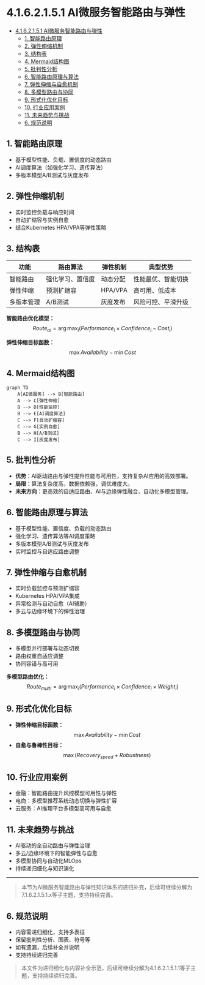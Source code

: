 # 4.1.6.2.1.5.1 AI微服务智能路由与弹性


<!-- TOC START -->

- [4.1.6.2.1.5.1 AI微服务智能路由与弹性](#4162151-ai微服务智能路由与弹性)
  - [1. 智能路由原理](#1-智能路由原理)
  - [2. 弹性伸缩机制](#2-弹性伸缩机制)
  - [3. 结构表](#3-结构表)
  - [4. Mermaid结构图](#4-mermaid结构图)
  - [5. 批判性分析](#5-批判性分析)
  - [6. 智能路由原理与算法](#6-智能路由原理与算法)
  - [7. 弹性伸缩与自愈机制](#7-弹性伸缩与自愈机制)
  - [8. 多模型路由与协同](#8-多模型路由与协同)
  - [9. 形式化优化目标](#9-形式化优化目标)
  - [10. 行业应用案例](#10-行业应用案例)
  - [11. 未来趋势与挑战](#11-未来趋势与挑战)
  - [6. 规范说明](#6-规范说明)

<!-- TOC END -->

## 1. 智能路由原理

- 基于模型性能、负载、置信度的动态路由
- AI调度算法（如强化学习、遗传算法）
- 多版本模型A/B测试与灰度发布

## 2. 弹性伸缩机制

- 实时监控负载与响应时间
- 自动扩缩容与实例自愈
- 结合Kubernetes HPA/VPA等弹性策略

## 3. 结构表

| 功能         | 路由算法     | 弹性机制   | 典型优势         |
|--------------|-------------|------------|------------------|
| 智能路由     | 强化学习、置信度 | 动态分配   | 性能最优、智能切换 |
| 弹性伸缩     | 预测扩缩容   | HPA/VPA    | 高可用、低成本     |
| 多版本管理   | A/B测试      | 灰度发布   | 风险可控、平滑升级 |

**智能路由优化模型：**
$$Route_{ai} = \arg\max_{i} (Performance_i \times Confidence_i - Cost_i)$$

**弹性伸缩目标函数：**
$$\max Availability - \min Cost$$

## 4. Mermaid结构图

```mermaid
graph TD
    A[AI微服务] --> B[智能路由]
    A --> C[弹性伸缩]
    B --> D[性能监控]
    B --> E[AI调度算法]
    C --> F[自动扩缩容]
    C --> G[实例自愈]
    B --> H[A/B测试]
    C --> I[灰度发布]
```

## 5. 批判性分析

- **优势**：AI驱动路由与弹性提升性能与可用性，支持复杂AI应用的高效部署。
- **局限**：算法复杂度高，数据依赖强，调优难度大。
- **未来方向**：更高效的自适应路由、AI与边缘弹性融合、自动化多模型管理。

## 6. 智能路由原理与算法

- 基于模型性能、置信度、负载的动态路由
- 强化学习、遗传算法等AI调度策略
- 多版本模型A/B测试与灰度发布
- 实时监控与自适应路由调整

## 7. 弹性伸缩与自愈机制

- 实时负载监控与预测扩缩容
- Kubernetes HPA/VPA集成
- 异常检测与自动自愈（AI辅助）
- 多云与边缘环境下的弹性治理

## 8. 多模型路由与协同

- 多模型并行部署与动态切换
- 路由权重自适应调整
- 协同容错与高可用

**多模型路由优化：**
$$Route_{multi} = \arg\max_{i} (Performance_i \times Confidence_i \times Weight_i)$$

## 9. 形式化优化目标

- **弹性伸缩目标函数：**
$$\max Availability - \min Cost$$
- **自愈与鲁棒性目标：**
$$\max (Recovery_{speed} + Robustness)$$

## 10. 行业应用案例

- 金融：智能路由提升风控模型可用性与弹性
- 电商：多模型推荐系统动态切换与弹性扩容
- 云服务：AI推理平台多模型高可用与自愈

## 11. 未来趋势与挑战

- AI驱动的全自动路由与弹性治理
- 多云/边缘环境下的智能弹性与自愈
- 多模型协同与自动化MLOps
- 持续递归细化与知识演化

---
> 本节为AI微服务智能路由与弹性知识体系的递归补充，后续可继续分解为7.1.6.2.1.5.1.x等子主题，支持持续完善。

## 6. 规范说明

- 内容需递归细化，支持多表征
- 保留批判性分析、图表、符号等
- 如有遗漏，后续补全并说明
- 支持持续递归完善

> 本文件为递归细化与内容补全示范，后续可继续分解为4.1.6.2.1.5.1.1等子主题，支持持续递归完善。

